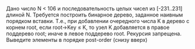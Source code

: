  Дано число N < 106 и последовательность целых чисел из [-231..231] длиной N.
 Требуется построить бинарное дерево, заданное наивным порядком вставки.
 Т.е., при добавлении очередного числа K в дерево с корнем root, если root→Key ≤ K, то узел K добавляется в правое поддерево root; иначе в левое поддерево root.
 Рекурсия запрещена.
Выведите элементы в порядке post-order (снизу вверх)